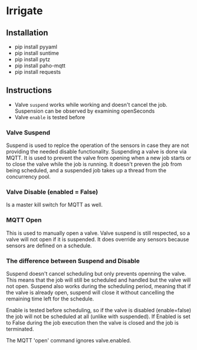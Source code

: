 # Irrigate

## Installation

- pip install pyyaml
- pip install suntime
- pip install pytz
- pip install paho-mqtt
- pip install requests

## Instructions

- Valve `suspend` works while working and doesn't cancel the job. Suspension can be observed by examining openSeconds
- Valve `enable` is tested before

### Valve Suspend

Suspend is used to replce the operation of the sensors in case they are not providing the needed disable functionality. Suspending a valve is done via MQTT. It is used to prevent the valve from opening when a new job starts or to close the valve while the job is running. It doesn't preven the job from being scheduled, and a suspended job takes up a thread from the concurrency pool.

### Valve Disable (enabled = False)

Is a master kill switch for MQTT as well.

### MQTT Open

This is used to manually open a valve. Valve suspend is still respected, so a valve will not open
if it is suspended. It does override any sensors because sensors are defined on a schedule.

### The difference between Suspend and Disable

Suspend doesn't cancel scheduling but only prevents openning the valve. This means that the job will still be scheduled and handled but the valve will not open. Suspend also works during the scheduling period, meaning that if the valve is already open, suspend will close it without cancelling the remaining time left for the schedule.

Enable is tested before scheduling, so if the valve is disabled (enable=false) the job will not be scheduled at all (unlike with suspended). If Enabled is set to False during the job execution then the valve is closed and the job is terminated.

The MQTT 'open' command ignores valve.enabled.

